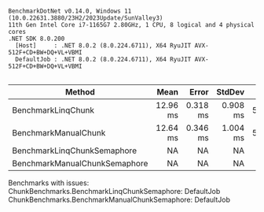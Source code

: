 ```

BenchmarkDotNet v0.14.0, Windows 11 (10.0.22631.3880/23H2/2023Update/SunValley3)
11th Gen Intel Core i7-1165G7 2.80GHz, 1 CPU, 8 logical and 4 physical cores
.NET SDK 8.0.200
  [Host]     : .NET 8.0.2 (8.0.224.6711), X64 RyuJIT AVX-512F+CD+BW+DQ+VL+VBMI
  DefaultJob : .NET 8.0.2 (8.0.224.6711), X64 RyuJIT AVX-512F+CD+BW+DQ+VL+VBMI


```
| Method                        | Mean     | Error    | StdDev   | Gen0     | Gen1     | Allocated |
|------------------------------ |---------:|---------:|---------:|---------:|---------:|----------:|
| BenchmarkLinqChunk            | 12.96 ms | 0.318 ms | 0.908 ms | 539.0625 | 273.4375 |    3.2 MB |
| BenchmarkManualChunk          | 12.64 ms | 0.346 ms | 1.004 ms | 500.0000 | 257.8125 |   2.99 MB |
| BenchmarkLinqChunkSemaphore   |       NA |       NA |       NA |       NA |       NA |        NA |
| BenchmarkManualChunkSemaphore |       NA |       NA |       NA |       NA |       NA |        NA |

Benchmarks with issues:
  ChunkBenchmarks.BenchmarkLinqChunkSemaphore: DefaultJob
  ChunkBenchmarks.BenchmarkManualChunkSemaphore: DefaultJob
